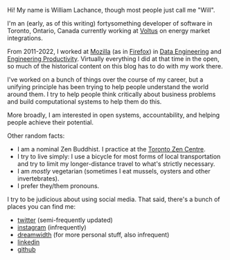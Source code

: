 Hi! My name is William Lachance, though most people just call me "Will".

I'm an (early, as of this writing) fortysomething developer of software in Toronto, Ontario, Canada currently working at [Voltus] on energy market integrations.

From 2011-2022, I worked at [Mozilla] (as in [Firefox]) in [Data Engineering] and [Engineering Productivity].
Virtually everything I did at that time in the open, so much of the historical content on this blog has to do with my work there.

I've worked on a bunch of things over the course of my career, but a unifying principle has been trying to help people understand the world around them.
I try to help people think critically about business problems and build computational systems to help them do this.

More broadly, I am interested in open systems, accountability, and helping people achieve their potential.

Other random facts:

- I am a nominal Zen Buddhist. I practice at the [Toronto Zen Centre].
- I try to live simply: I use a bicycle for most forms of local transportation and try
  to limit my longer-distance travel to what's strictly necessary.
- I am _mostly_ vegetarian (sometimes I eat mussels, oysters and other invertebrates).
- I prefer they/them pronouns.

I try to be judicious about using social media. That said, there's a bunch of places you can find me:

- [twitter] (semi-frequently updated)
- [instagram] (infrequently)
- [dreamwidth] (for more personal stuff, also infrequent)
- [linkedin]
- [github]

[voltus]: https://voltus.co
[mozilla]: https://mozilla.org
[firefox]: https://www.mozilla.org/firefox/
[data engineering]: https://wiki.mozilla.org/Data
[engineering productivity]: https://wiki.mozilla.org/EngineeringProductivity
[toronto zen centre]: https://torontozen.org/
[instagram]: https://instagram.com/wlach
[dreamwidth]: https://wlach.dreamwidth.org
[github]: https://github.com/wlach
[linkedin]: https://www.linkedin.com/in/wrlach/
[twitter]: https://twitter.com/wrlach
